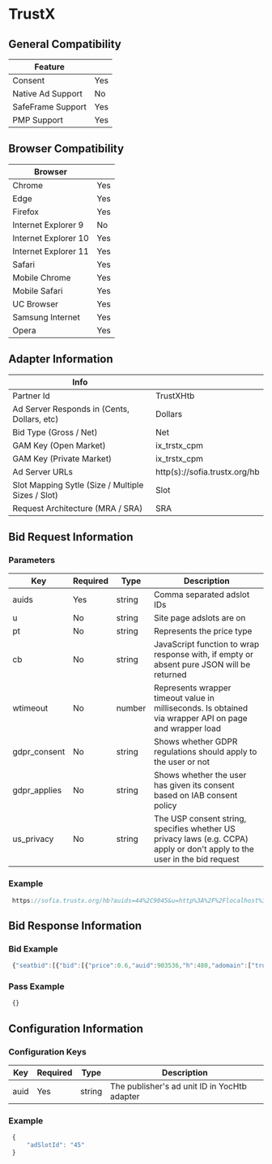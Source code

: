 # TrustX
## General Compatibility
|Feature|  |
|---|---|
| Consent | Yes |
| Native Ad Support | No |
| SafeFrame Support | Yes |
| PMP Support | Yes |
 
## Browser Compatibility
| Browser |  |
|--- |---|
| Chrome | Yes |
| Edge | Yes |
| Firefox | Yes |
| Internet Explorer 9 | No |
| Internet Explorer 10 | Yes |
| Internet Explorer 11 | Yes |
| Safari | Yes |
| Mobile Chrome | Yes |
| Mobile Safari | Yes |
| UC Browser | Yes |
| Samsung Internet | Yes |
| Opera | Yes |
 
## Adapter Information
| Info | |
|---|---|
| Partner Id | TrustXHtb |
| Ad Server Responds in (Cents, Dollars, etc) | Dollars |
| Bid Type (Gross / Net) | Net |
| GAM Key (Open Market) | ix_trstx_cpm |
| GAM Key (Private Market) | ix_trstx_cpm |
| Ad Server URLs | http(s)://sofia.trustx.org/hb |
| Slot Mapping Sytle (Size / Multiple Sizes / Slot) | Slot |
| Request Architecture (MRA / SRA) | SRA |
 
## Bid Request Information
### Parameters
| Key | Required | Type | Description |
|---|---|---|---|
| auids | Yes | string | Comma separated adslot IDs  |
| u | No | string | Site page adslots are on |
| pt | No | string | Represents the price type |
| cb | No | string | JavaScript function to wrap response with, if empty or absent pure JSON will be returned |
| wtimeout | No | number | Represents wrapper timeout value in milliseconds. Is obtained via wrapper API on page and wrapper load |
| gdpr_consent | No | string | Shows whether GDPR regulations should apply to the user or not |
| gdpr_applies | No | string | Shows whether the user has given its consent based on IAB consent policy |
| us_privacy | No | string | The USP consent string, specifies whether US privacy laws (e.g. CCPA) apply or don't apply to the user in the bid request |
 
### Example
```javascript
 https://sofia.trustx.org/hb?auids=44%2C9045&u=http%3A%2F%2Flocalhost%3A5837%2Fpublic%2Fdebugger%2Fadapter-debugger.html&cb=window.headertag.TrustXHtb.adResponseCallbacks._0RXiEn86&gdpr_consent=TEST_GDPR_CONSENT_STRING&gdpr_applies=1&us_privacy=1YYN&wtimeout=5000
```
 
## Bid Response Information
### Bid Example
```javascript
 {"seatbid":[{"bid":[{"price":0.6,"auid":903536,"h":480,"adomain":["trustx.com"],"adm":"<html><body>Test Ad content</body></html>","w":320,"dealid":11}],"seat":"1"}]}
```
### Pass Example
```javascript
 {}
```
 
## Configuration Information
### Configuration Keys
| Key | Required | Type | Description |
|---|---|---|---|
| auid | Yes | string | The publisher's ad unit ID in YocHtb adapter |
### Example
```javascript
 {
     "adSlotId": "45"
 }
```

